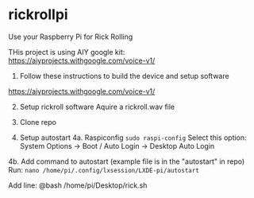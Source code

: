 # rickrollpi
Use your Raspberry Pi for Rick Rolling

THis project is using AIY google kit: https://aiyprojects.withgoogle.com/voice-v1/

1. Follow these instructions to build the device and setup software

https://aiyprojects.withgoogle.com/voice-v1/

2. Setup rickroll software 
    Aquire a rickroll.wav file
3. Clone repo


4. Setup autostart
4a. Raspiconfig
```sudo raspi-config```
Select this option: System Options -> Boot / Auto Login -> Desktop Auto Login

4b. Add command to autostart (example file is in the "autostart" in repo)
Run: 
```nano /home/pi/.config/lxsession/LXDE-pi/autostart```

Add line: @bash /home/pi/Desktop/rick.sh
